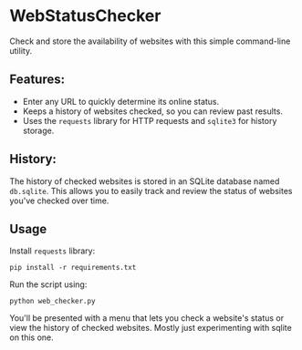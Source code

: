# WebStatusChecker

Check and store the availability of websites with this simple command-line utility.

## Features:
- Enter any URL to quickly determine its online status.
- Keeps a history of websites checked, so you can review past results.
- Uses the `requests` library for HTTP requests and `sqlite3` for history storage.

## History:
The history of checked websites is stored in an SQLite database named `db.sqlite`. This allows you to easily track and review the status of websites you've checked over time.

## Usage
Install `requests` library:

```
pip install -r requirements.txt
```

Run the script using:

```
python web_checker.py
```

You'll be presented with a menu that lets you check a website's status or view the history of checked websites. Mostly just experimenting with sqlite on this one.
